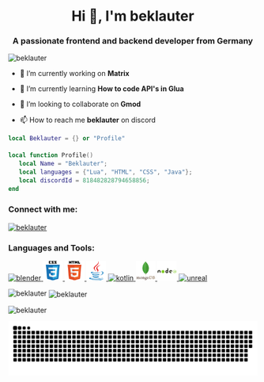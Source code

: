 <h1 align="center">Hi 👋, I'm beklauter</h1>
<h3 align="center">A passionate frontend and backend developer from Germany</h3>

<p align="left"> <img src="https://komarev.com/ghpvc/?username=beklauter&label=Profile%20views&color=0e75b6&style=flat" alt="beklauter" /> </p>

- 🔭 I’m currently working on **Matrix**

- 🌱 I’m currently learning **How to code API's in Glua**

- 👯 I’m looking to collaborate on **Gmod**

- 📫 How to reach me **beklauter** on discord

 ```lua
local Beklauter = {} or "Profile"

local function Profile()
    local Name = "Beklauter";
    local languages = {"Lua", "HTML", "CSS", "Java"};
    local discordId = 818482828794658856;
end
```

<h3 align="left">Connect with me:</h3>
<p align="left">
<a href="https://discord.gg/zASeKNj97c" target="blank"><img align="center" src="https://raw.githubusercontent.com/rahuldkjain/github-profile-readme-generator/master/src/images/icons/Social/discord.svg" alt="beklauter" height="30" width="40" /></a>
</p>

<h3 align="left">Languages and Tools:</h3>
<p align="left"> <a href="https://www.blender.org/" target="_blank" rel="noreferrer"> <img src="https://download.blender.org/branding/community/blender_community_badge_white.svg" alt="blender" width="40" height="40"/> </a> <a href="https://www.w3schools.com/css/" target="_blank" rel="noreferrer"> <img src="https://raw.githubusercontent.com/devicons/devicon/master/icons/css3/css3-original-wordmark.svg" alt="css3" width="40" height="40"/> </a> <a href="https://www.w3.org/html/" target="_blank" rel="noreferrer"> <img src="https://raw.githubusercontent.com/devicons/devicon/master/icons/html5/html5-original-wordmark.svg" alt="html5" width="40" height="40"/> </a> <a href="https://www.java.com" target="_blank" rel="noreferrer"> <img src="https://raw.githubusercontent.com/devicons/devicon/master/icons/java/java-original.svg" alt="java" width="40" height="40"/> </a> <a href="https://kotlinlang.org" target="_blank" rel="noreferrer"> <img src="https://www.vectorlogo.zone/logos/kotlinlang/kotlinlang-icon.svg" alt="kotlin" width="40" height="40"/> </a> <a href="https://www.mongodb.com/" target="_blank" rel="noreferrer"> <img src="https://raw.githubusercontent.com/devicons/devicon/master/icons/mongodb/mongodb-original-wordmark.svg" alt="mongodb" width="40" height="40"/> </a> <a href="https://nodejs.org" target="_blank" rel="noreferrer"> <img src="https://raw.githubusercontent.com/devicons/devicon/master/icons/nodejs/nodejs-original-wordmark.svg" alt="nodejs" width="40" height="40"/> </a> <a href="https://unrealengine.com/" target="_blank" rel="noreferrer"> <img src="https://raw.githubusercontent.com/kenangundogan/fontisto/036b7eca71aab1bef8e6a0518f7329f13ed62f6b/icons/svg/brand/unreal-engine.svg" alt="unreal" width="40" height="40"/> </a> </p>

<p><img align="left" src="https://github-readme-stats.vercel.app/api/top-langs?username=beklauter&show_icons=true&locale=en&layout=compact" alt="beklauter" /></p>

<p>&nbsp;<img align="center" src="https://github-readme-stats.vercel.app/api?username=beklauter&show_icons=true&locale=en" alt="beklauter" /></p>

<p><img align="center" src="https://github-readme-streak-stats.herokuapp.com/?user=beklauter&" alt="beklauter" /></p>

<img src="https://raw.githubusercontent.com/keksgauner/KeksGauner/output/snake.svg" alt="Snake animation" />

